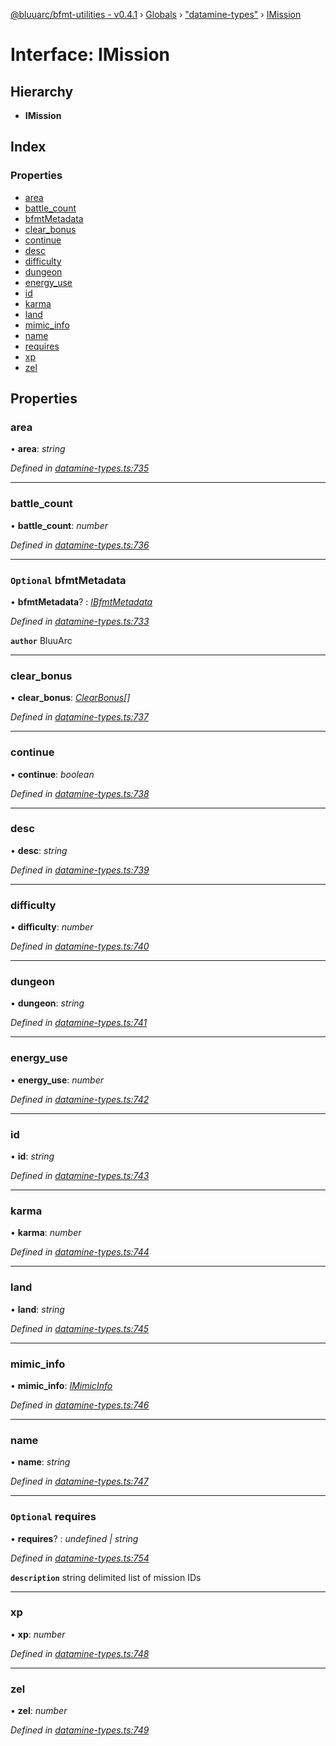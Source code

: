 [@bluuarc/bfmt-utilities - v0.4.1](../README.md) › [Globals](../globals.md) › ["datamine-types"](../modules/_datamine_types_.md) › [IMission](_datamine_types_.imission.md)

# Interface: IMission

## Hierarchy

* **IMission**

## Index

### Properties

* [area](_datamine_types_.imission.md#area)
* [battle_count](_datamine_types_.imission.md#battle_count)
* [bfmtMetadata](_datamine_types_.imission.md#optional-bfmtmetadata)
* [clear_bonus](_datamine_types_.imission.md#clear_bonus)
* [continue](_datamine_types_.imission.md#continue)
* [desc](_datamine_types_.imission.md#desc)
* [difficulty](_datamine_types_.imission.md#difficulty)
* [dungeon](_datamine_types_.imission.md#dungeon)
* [energy_use](_datamine_types_.imission.md#energy_use)
* [id](_datamine_types_.imission.md#id)
* [karma](_datamine_types_.imission.md#karma)
* [land](_datamine_types_.imission.md#land)
* [mimic_info](_datamine_types_.imission.md#mimic_info)
* [name](_datamine_types_.imission.md#name)
* [requires](_datamine_types_.imission.md#optional-requires)
* [xp](_datamine_types_.imission.md#xp)
* [zel](_datamine_types_.imission.md#zel)

## Properties

###  area

• **area**: *string*

*Defined in [datamine-types.ts:735](https://github.com/BluuArc/bfmt-utilities/blob/master/src/datamine-types.ts#L735)*

___

###  battle_count

• **battle_count**: *number*

*Defined in [datamine-types.ts:736](https://github.com/BluuArc/bfmt-utilities/blob/master/src/datamine-types.ts#L736)*

___

### `Optional` bfmtMetadata

• **bfmtMetadata**? : *[IBfmtMetadata](_datamine_types_.ibfmtmetadata.md)*

*Defined in [datamine-types.ts:733](https://github.com/BluuArc/bfmt-utilities/blob/master/src/datamine-types.ts#L733)*

**`author`** BluuArc

___

###  clear_bonus

• **clear_bonus**: *[ClearBonus](../modules/_datamine_types_.md#clearbonus)[]*

*Defined in [datamine-types.ts:737](https://github.com/BluuArc/bfmt-utilities/blob/master/src/datamine-types.ts#L737)*

___

###  continue

• **continue**: *boolean*

*Defined in [datamine-types.ts:738](https://github.com/BluuArc/bfmt-utilities/blob/master/src/datamine-types.ts#L738)*

___

###  desc

• **desc**: *string*

*Defined in [datamine-types.ts:739](https://github.com/BluuArc/bfmt-utilities/blob/master/src/datamine-types.ts#L739)*

___

###  difficulty

• **difficulty**: *number*

*Defined in [datamine-types.ts:740](https://github.com/BluuArc/bfmt-utilities/blob/master/src/datamine-types.ts#L740)*

___

###  dungeon

• **dungeon**: *string*

*Defined in [datamine-types.ts:741](https://github.com/BluuArc/bfmt-utilities/blob/master/src/datamine-types.ts#L741)*

___

###  energy_use

• **energy_use**: *number*

*Defined in [datamine-types.ts:742](https://github.com/BluuArc/bfmt-utilities/blob/master/src/datamine-types.ts#L742)*

___

###  id

• **id**: *string*

*Defined in [datamine-types.ts:743](https://github.com/BluuArc/bfmt-utilities/blob/master/src/datamine-types.ts#L743)*

___

###  karma

• **karma**: *number*

*Defined in [datamine-types.ts:744](https://github.com/BluuArc/bfmt-utilities/blob/master/src/datamine-types.ts#L744)*

___

###  land

• **land**: *string*

*Defined in [datamine-types.ts:745](https://github.com/BluuArc/bfmt-utilities/blob/master/src/datamine-types.ts#L745)*

___

###  mimic_info

• **mimic_info**: *[IMimicInfo](_datamine_types_.imimicinfo.md)*

*Defined in [datamine-types.ts:746](https://github.com/BluuArc/bfmt-utilities/blob/master/src/datamine-types.ts#L746)*

___

###  name

• **name**: *string*

*Defined in [datamine-types.ts:747](https://github.com/BluuArc/bfmt-utilities/blob/master/src/datamine-types.ts#L747)*

___

### `Optional` requires

• **requires**? : *undefined | string*

*Defined in [datamine-types.ts:754](https://github.com/BluuArc/bfmt-utilities/blob/master/src/datamine-types.ts#L754)*

**`description`** string delimited list of mission IDs

___

###  xp

• **xp**: *number*

*Defined in [datamine-types.ts:748](https://github.com/BluuArc/bfmt-utilities/blob/master/src/datamine-types.ts#L748)*

___

###  zel

• **zel**: *number*

*Defined in [datamine-types.ts:749](https://github.com/BluuArc/bfmt-utilities/blob/master/src/datamine-types.ts#L749)*
